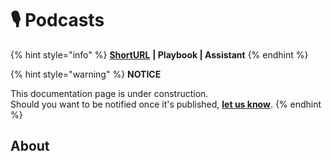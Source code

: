 # 🎙️ Podcasts

{% hint style="info" %}
[**ShortURL**](https://tiof.click/TUPOD) **| Playbook | Assistant**
{% endhint %}



{% hint style="warning" %}
**NOTICE**

This documentation page is under construction.\
Should you want to be notified once it's published, [**let us know**](https://tiof.click/TIOFTarianUpdatesService).
{% endhint %}

## About

